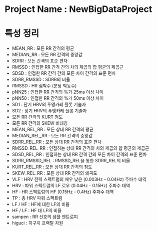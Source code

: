 Project Name : NewBigDataProject
=============


특성 정리
=============
* MEAN_RR : 모든 RR 간격의 평균 
* MEDIAN_RR : 모든 RR 간격의 중앙값 
* SDRR : 모든 간격의 표준 편차 
* RMSSD : 인접한 RR 간격 간의 차의 제곱의 합 평균의 제곱근 
* SDSD : 인접한 RR 간격 간의 모든 차이 간격의 표준 편차 
* SDRR_RMSSD : SDRR의 비율 
* RMSSD : HR 심박수 (분당 박동수) 
* pNN25 : 인접한 RR 간격의 %가 25ms 이상 차이
* pNN50 : 인접한 RR 간격의 %가 50ms 이상 차이 
* SD1 : 단기 HRV의 푸앵카레 플롯 기술자 
* SD2 : 장기 HRV의 푸앵카레 플롯 기술자 
* 모든 RR 간격의 KURT 첨도
* 모든 RR 간격의 SKEW 비대칭
* MEAN_REL_RR : 모든 상대 RR 간격의 평균 
* MEDIAN_REL_RR : 모든 RR 간격의 중앙값 
* SDRR_REL_RR : 모든 상대 RR 간격의 표준 편차 
* RMSSD_REL_RR : 인접하는 상대 RR 간격의 차의 제곱의 합 평균의 제곱근 
* SDSD_REL_RR : 인접하는 상대 RR 간격 간의 모든 차이 간격의 표준 편차 
* SDRR_RMSSD_REL : RMSSD_REL을 통한 SDRR_REL의 비율 
* KURT_REL_RR : 모든 상대 RR 간격의 첨도 
* SKEW_REL_RR : 모든 상대 RR 간격의 왜곡도 
* VLF : HRV 전력 스펙트럼의 매우 낮은 (0.003Hz - 0.04Hz) 주파수 대역 
* HRV : 파워 스펙트럼의 LF 로우 (0.04Hz - 0.15Hz) 주파수 대역 
* HF : HR 스펙트럼의 HF (0.15Hz - 0.4Hz) 주파수 대역 
* TP : 총 HRV 파워 스펙트럼 
* LF / HF : HF에 대한 LF의 비율 
* HF / LF : HF 대 LF의 비율 
* sampen : RR 신호의 샘플 엔트로피 
* higuci : 히구치 프랙탈 차원
